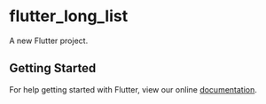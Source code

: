 # flutter_long_list

A new Flutter project.

## Getting Started

For help getting started with Flutter, view our online
[documentation](https://flutter.io/).
